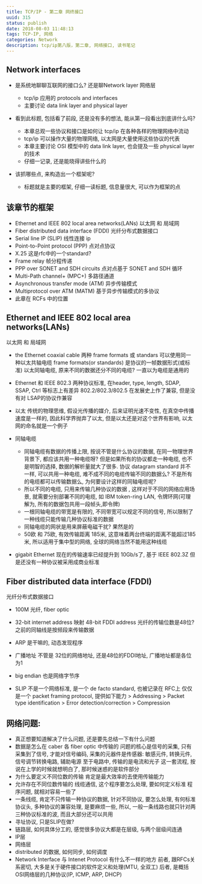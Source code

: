 ```yaml
---
title: TCP/IP - 第二章 网终接口
uuid: 315
status: publish
date: 2018-08-03 11:48:13
tags: TCP-IP, 网络
categories: Network
description: tcp/ip第八版，第二章, 网络接口, 读书笔记
---
```


## Network interfaces

- 是系统地聊聊互联网的接口么?  还是聊Network layer 网络层

	* tcp/ip 应用的 protocols and interfaces
	* 主要讨论 data link layer and physical layer

- 看到此标题, 包括看了前段, 还是没有多的想法, 能从第一段看出到底讲什么吗?

	* 本章总观一些协议和接口是如何让 tcp/ip 在各种各样的物理网络中流动
	* tcp/ip 可以操作大量的物理网络, 以太网是大量使用这些协议的代表
	* 本章主要讨论 OSI 模型中的 data link layer, 也会提及一些 physical layer的技术
	* 仔细一记录, 还是能晓得讲些什么的

- 该抓哪些点, 来构造出一个框架呢?

	* 标题就是主要的框架, 仔细一读标题, 信息量很大, 可以作为框架的点

## 该章节的框架
- Ethernet and IEEE 802 local area networks(LANs)
	以太网 和 局域网
- Fiber distributed data interface (FDDI)
	光纤分布式数据接口
- Serial line IP (SLIP)
	线性连接 ip
- Point-to-Point protocol (PPP)
	点对点协议
- X.25
	这是rfc中的一个standard?
- Frame relay
	帧分程传递
- PPP over SONET and SDH circuits
	点对点基于 SONET and SDH 循环
- Multi-Path channel+ (MPC+)
	多路径通道
- Asynchronous transfer mode (ATM)
	异步传输模式
- Multiprotocol over ATM (MATM)
	基于异步传输模式的多协议
- 此章在 RCFs 中的位置

## Ethernet and IEEE 802 local area networks(LANs)
以太网 和 局域网
- the Ethernet coaxial cable
	两种 frame formats 或 standars 可以使用同一种以太共轴电缆
	frame formats(or standards) 是协议的一帧数据形式(或标准)
	以太同轴电缆, 原来不同的数据还分不同的电缆? 一直以为电缆是通用的
- Ethernet 和 IEEE 802.3
	两种协议标准, 在header, type, length, SDAP, SSAP, Ctrl 等标志上有差异
	802.2/802.3/802.5 在发展史上作了兼容, 但是没有对 LSAP的协议作兼容

- 以太
	传统的物理思维, 假设光传播的媒介, 后来证明光速不变性, 在真空中传播速度是一样的, 因此科学界抛弃了以太, 但是以太还是对这个世界有影响, 以太网的命名就是一个例子

- 同轴电缆
	* 同轴电缆有数据的传播上限,  按说不管是什么协议的数据, 在同一物理世界背景下, 都应该共用一种电缆呀?  但是如果所有的协议都走一种电缆, 也不是明智的选择, 数据的解析量就大了很多.  协议 datagram standard 并不一样, 可以共用一种电缆, 难不成不同的电缆传输不同的数据么? 不是所有的电缆都可以传输数据么, 为何要设计这样的同轴电缆呢?
	* 所以不同的电缆, 只用来传输几种协议的数据 , 这样对于不同的网络应用场景, 就需要分别部署不同的电缆, 如 IBM token-ring LAN, 令牌环网(可理解为, 所有的数据包共用一段帧头,即令牌)
	* 一根同轴电缆的带宽是有限的, 不同带宽可以规定不同的信号, 所以限制了一种线缆只能传输几种协议标准的数据
	* 同轴电缆的网状是用来屏蔽电磁干扰? 
		果然是的
	* 50欧 和 75欧, 有效传输距离 185米, 这意味着两台终端的距离不能超过185米, 所以适用于集中型的网络, 全球的网络当然不能用这种线缆
- gigabit Ethernet
	现在的传输速率已经提升到 10Gb/s了, 基于 IEEE 802.3Z 但是还没有一种协议被采用成商业标准
    
##  Fiber distributed data interface (FDDI)
光纤分布式数据接口
- 100M 光纤, fiber optic
- 32-bit internet address 映射 48-bit FDDI address
	光纤的传输位数是48位? 之前的同轴线是按频段来传输数据
- ARP 是干嘛的, 动态发现程序
- 广播地址
	不管是 32位的网络地址, 还是48位的FDDI地址, 广播地址都是各位为1
- big endian 也是网络字节序

- SLIP 不是一个网络标准,  是一个 de facto standard, 也被记录在 RFC上
	仅仅是一个 packet framing protocol, 提供如下能力
		> Addressing
		> Packet type identification
		> Error detection/correction
		> Compression

## 网络问题:
- 真正想要知道解决了什么问题, 还是要先总结一下有什么问题
- 数据是怎么在 caber 各 fiber optic 中传输的
	问题的核心是信号的采集, 只有采集到了信号, 才能对信号编码, 采集的元器件是传感器: 敏感元件, 转换元件, 信号调节转换电路, 辅助电源
	至于电路中, 传输的是电流和光子
	这一套流程, 按说在上学的时候就想明白了, 那时候迷惑的是软件部分
- 为什么要定义不同位数的传输
	肯定是最大效率的去使用传输能力
- 允许存在不同位数传输的 线缆通信, 这个程序要怎么处理, 要如何定义标准
	程序问题, 就相对容易一些了
- 一条线缆, 肯定不只传输一种协议的数据, 针对不同协议, 要怎么处理, 有何标准
	协议头, 多种协议的兼容处理, 是要麻烦一些, 所以, 一般一条线路也就只针对两三种协议标准的波, 而且大部分还可以共用
- 寻址协议, 只是SLIP在做?
- 链路层, 如何具体分工的, 感觉很多协议大都是在层级, 与两个层级间连通
- IP层
- 网络层
- distributed 的数据, 如何同步, 如何调度
- Network Interface 与 Intenet Protocol 有什么不一样的地方
	前者, 跟RFCs关系密切, 大多是关于硬件接口的软件定义和处理(MTU, 全双工)
	后者, 是概括OSI网络层的几种协议(IP, ICMP, ARP, DHCP)

